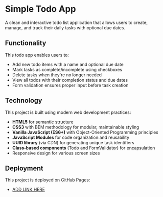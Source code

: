 # Simple Todo App

A clean and interactive todo list application that allows users to create, manage, and track their daily tasks with optional due dates.

## Functionality

This todo app enables users to:

- Add new todo items with a name and optional due date
- Mark tasks as complete/incomplete using checkboxes
- Delete tasks when they're no longer needed
- View all todos with their completion status and due dates
- Form validation ensures proper input before task creation

## Technology

This project is built using modern web development practices:

- **HTML5** for semantic structure
- **CSS3** with BEM methodology for modular, maintainable styling
- **Vanilla JavaScript (ES6+)** with Object-Oriented Programming principles
- **JavaScript Modules** for code organization and reusability
- **UUID library** (via CDN) for generating unique task identifiers
- **Class-based components** (Todo and FormValidator) for encapsulation
- Responsive design for various screen sizes

## Deployment

This project is deployed on GitHub Pages:

- [ADD LINK HERE](https://ryanscode-hue.github.io/se_project_todo-app/)
